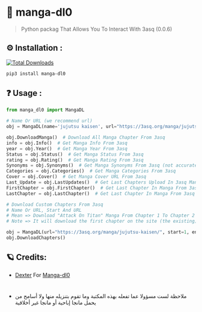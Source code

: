 # 🦉 manga-dl0

>  Python packag That Allows You To Interact With 3asq (0.0.6)

## ⚙ Installation :
[![Total Downloads](https://static.pepy.tech/personalized-badge/manga-dl0?period=total&units=none&left_color=black&right_color=blue&left_text=Total-Downloads)](https://pepy.tech/project/manga-dl0)
```bash
pip3 install manga-dl0
```

## ❓ Usage :
```python
from manga_dl0 import MangaDL

# Name Or URL (we recommend url)
obj = MangaDL(name='jujutsu kaisen', url="https://3asq.org/manga/jujutsu-kaisen/")

obj.DownloadManga()  # Download All Manga Chapter From 3asq
info = obj.Info()  # Get Manga Info From 3asq
year = obj.Year()  # Get Manga Year From 3asq
Status = obj.Status()  # Get Manga Status From 3asq
rating = obj.Rating()  # Get Manga Rating From 3asq
Synonyms = obj.Synonyms()  # Get Manga Synonyms From 3asq (not accurate)
Categories = obj.Categories()  # Get Manga Categories From 3asq
Cover = obj.Cover()  # Get Manga Cover URL From 3asq
Last_Update = obj.LastUpdates()  # Get Last Chapters Upload In 3asq Manga (not accurate)
FirstChapter = obj.FirstChapter()  # Get Last Chapter In Manga From 3asq
LastChapter = obj.LastChapter()  # Get Last Chapter In Manga From 3asq

# Download Custom Chapters From 3asq
# Name Or URL, Start And URL
# Mean => Download "Attack On Titan" Manga From Chapter 1 To Chapter 2
# Note => It will download the first chapter on the site (the existing), not the real first chapter

obj = MangaDL(url="https://3asq.org/manga/jujutsu-kaisen/", start=1, end=2)
obj.DownloadChapters()
```
## 🪐 Credits:
* [Dexter](https://github.com/dexter-90) For [Manga-dl0](https://github.com/dexter-90/manga-dl0)
# 
* ملاحظة لست مسؤولا عما تفعله بهذه المكتبة وما تقوم بتنزيله منها ولا أسامح من يحمل مانجا إباحية أو مانجا غير أخلاقية
